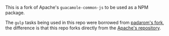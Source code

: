 This is a fork of Apache's `guacamole-common-js` to be used as a NPM package.

The `gulp` tasks being used in this repo were borrowed from [padarom's fork](https://github.com/padarom/guacamole-common-js), the difference is that this repo forks directly from the [Apache's repository](https://github.com/apache/guacamole-client).
